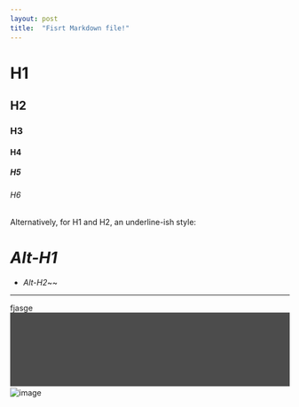 ```yaml
---
layout: post
title:  "Fisrt Markdown file!"
---
```

# H1
## H2
### H3
#### H4
##### H5
###### H6

Alternatively, for H1 and H2, an underline-ish style:

*Alt-H1*
=

+ _Alt-H2_~~
------
fjasge
![image](/img/black.jpg)
![image](/img/favicon.ico)
